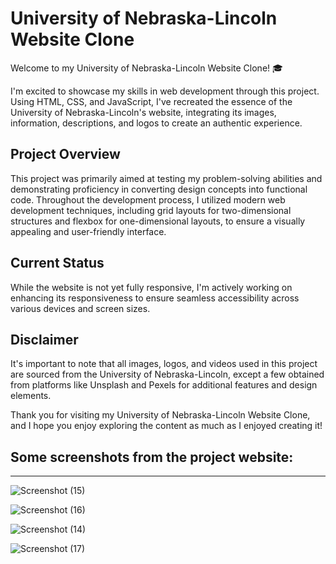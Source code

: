 # University of Nebraska-Lincoln Website Clone

Welcome to my University of Nebraska-Lincoln Website Clone! 🎓

I'm excited to showcase my skills in web development through this project. Using HTML, CSS, and JavaScript, I've recreated the essence of the University of Nebraska-Lincoln's website, integrating its images, information, descriptions, and logos to create an authentic experience.

## Project Overview

This project was primarily aimed at testing my problem-solving abilities and demonstrating proficiency in converting design concepts into functional code. Throughout the development process, I utilized modern web development techniques, including grid layouts for two-dimensional structures and flexbox for one-dimensional layouts, to ensure a visually appealing and user-friendly interface.

## Current Status

While the website is not yet fully responsive, I'm actively working on enhancing its responsiveness to ensure seamless accessibility across various devices and screen sizes.

## Disclaimer

It's important to note that all images, logos, and videos used in this project are sourced from the University of Nebraska-Lincoln, except a few obtained from platforms like Unsplash and Pexels for additional features and design elements.

Thank you for visiting my University of Nebraska-Lincoln Website Clone, and I hope you enjoy exploring the content as much as I enjoyed creating it!

## Some screenshots from the project website:
---

![Screenshot (15)](https://github.com/naamak01/unl-website-clone/assets/98446143/34f8e1bc-a7de-4b0d-987e-a00ded8c3e09)

![Screenshot (16)](https://github.com/naamak01/unl-website-clone/assets/98446143/2c2f783e-f916-4e26-adb2-73284aaf4c30)

![Screenshot (14)](https://github.com/naamak01/unl-website-clone/assets/98446143/ac9cec50-d068-41a1-b954-6b6929190ca3)

![Screenshot (17)](https://github.com/naamak01/unl-website-clone/assets/98446143/7995ea13-e4b6-4cc6-91cf-f193d40d4275)
